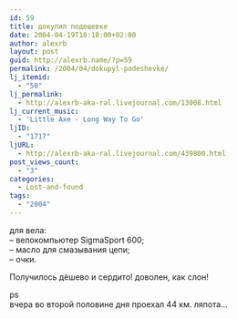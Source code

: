 ```yaml
---
id: 59
title: докупил подешевке
date: 2004-04-19T10:18:00+02:00
author: alexrb
layout: post
guid: http://alexrb.name/?p=59
permalink: /2004/04/dokupyl-podeshevke/
lj_itemid:
  - "50"
lj_permalink:
  - http://alexrb-aka-ral.livejournal.com/13008.html
lj_current_music:
  - 'Little Axe - Long Way To Go'
ljID:
  - "1717"
ljURL:
  - http://alexrb-aka-ral.livejournal.com/439800.html
post_views_count:
  - "3"
categories:
  - Lost-and-found
tags:
  - "2004"
---
```

для вела:  
&#8211; велокомпьютер SigmaSport 600;  
&#8211; масло для смазывания цепи;  
&#8211; очки.

Получилось дёшево и сердито! доволен, как слон!

ps  
вчера во второй половине дня проехал 44 км. ляпота&#8230;